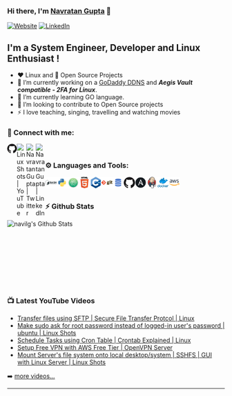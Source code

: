 ### Hi there, I'm [Navratan Gupta][website] 👋

[![Website](https://img.shields.io/website?label=navratangupta.in&style=for-the-badge&url=https%3A%2F%2Fnavratangupta.in)](https://navratangupta.in)
[![LinkedIn](https://img.shields.io/badge/Connect%20me-%230077B5.svg?&color=grey&style=for-the-badge&logo=linkedin&logoColor=white)][linkedin]
<!--[![LinkedIn](https://img.shields.io/badge/Connect%20me-%230077B5.svg?&style=for-the-badge&logo=linkedin&logoColor=white")][linkedin]-->
<!-- [![Twitter Follow](https://img.shields.io/twitter/follow/navratan_gupta?color=1DA1F2&logo=twitter&style=for-the-badge)](https://twitter.com/intent/follow?original_referer=https%3A%2F%2Fgithub.com%2Fnavilg&screen_name=navratan_gupta) -->

## I'm a System Engineer, Developer and Linux Enthusiast !

- :heart: Linux and :handshake: Open Source Projects
- 🔭 I’m currently working on a [GoDaddy DDNS](https://github.com/navilg/godaddy-ddns) and ***Aegis Vault compatible - 2FA for Linux***.
- 🌱 I’m currently learning GO language.
- 👯 I’m looking to contribute to Open Source projects
- :zap: I love teaching, singing, travelling and watching movies

<!--
[comment]: <> (- ⚡ Fun fact: I love to sing and read books)
[comment]: <> (- 🥅 2020 Goals: Learn new programming & speaking language. )
-->
### :handshake: Connect with me:

[<img align="left" alt="GitHub" width="22px" src="https://raw.githubusercontent.com/github/explore/78df643247d429f6cc873026c0622819ad797942/topics/github/github.png" />][website]
[<img align="left" alt="Linux Shots | YouTube" width="22px" src="https://cdn.jsdelivr.net/npm/simple-icons@v3/icons/youtube.svg" />][youtube]
[<img align="left" alt="Navratan Gupta | Twitter" width="22px" src="https://cdn.jsdelivr.net/npm/simple-icons@v3/icons/twitter.svg" />][twitter]
[<img align="left" alt="Navratan Gupta | LinkedIn" width="22px" src="https://cdn.jsdelivr.net/npm/simple-icons@v3/icons/linkedin.svg" />][linkedin]

[comment]: <> ([<img align="left" alt="Navratan Gupta | Instagram" width="22px" src="https://cdn.jsdelivr.net/npm/simple-icons@v3/icons/instagram.svg" />][instagram])

<br />

### :gear: Languages and Tools:

[<img align="left" alt="BASH" width="26px" src="https://raw.githubusercontent.com/github/explore/80688e429a7d4ef2fca1e82350fe8e3517d3494d/topics/bash/bash.png" />](https://www.gnu.org/software/bash)
[<img align="left" alt="Python" width="26px" src="https://raw.githubusercontent.com/github/explore/80688e429a7d4ef2fca1e82350fe8e3517d3494d/topics/python/python.png" />](https://www.python.org/)
[<img align="left" alt="Atom" width="26px" src="https://raw.githubusercontent.com/github/explore/80688e429a7d4ef2fca1e82350fe8e3517d3494d/topics/atom/atom.png" />](https://atom.io)
[<img align="left" alt="HTML5" width="26px" src="https://raw.githubusercontent.com/github/explore/80688e429a7d4ef2fca1e82350fe8e3517d3494d/topics/html/html.png" />](https://www.w3.org/TR/html52)
[<img align="left" alt="CPP" width="26px" src="https://raw.githubusercontent.com/github/explore/80688e429a7d4ef2fca1e82350fe8e3517d3494d/topics/cpp/cpp.png" />](https://isocpp.org/)
[<img align="left" alt="Git" width="26px" src="https://raw.githubusercontent.com/github/explore/e94815998e4e0713912fed477a1f346ec04c3da2/topics/git/git.png" />](https://git-scm.com/)
[<img align="left" alt="SQL" width="26px" src="https://raw.githubusercontent.com/github/explore/80688e429a7d4ef2fca1e82350fe8e3517d3494d/topics/sql/sql.png" />](https://en.wikipedia.org/wiki/SQL)
[<img align="left" alt="GitHub" width="26px" src="https://raw.githubusercontent.com/github/explore/78df643247d429f6cc873026c0622819ad797942/topics/github/github.png" />](https://github.com)
[<img align="left" alt="Ansible" width="26px" src="https://raw.githubusercontent.com/github/explore/80688e429a7d4ef2fca1e82350fe8e3517d3494d/topics/ansible/ansible.png" />](https://www.ansible.com)
[<img align="left" alt="Jenkins" width="26px" src="https://raw.githubusercontent.com/github/explore/4546263bd5739353083c33dada43f8f31e7d1fd6/topics/jenkins/jenkins.png" />](https://jenkins.io)
[<img align="left" alt="Docker" width="26px" src="https://raw.githubusercontent.com/github/explore/80688e429a7d4ef2fca1e82350fe8e3517d3494d/topics/docker/docker.png" />](https://www.docker.com)
[<img align="left" alt="Docker" width="26px" src="https://raw.githubusercontent.com/github/explore/fbceb94436312b6dacde68d122a5b9c7d11f9524/topics/aws/aws.png" />](https://aws.amazon.com/)

<!--
[<img align="left" alt="MongoDB" width="26px" src="https://raw.githubusercontent.com/github/explore/80688e429a7d4ef2fca1e82350fe8e3517d3494d/topics/jenkins/jenkins.png" />][webdevplaylist]
[<img align="left" alt="Git" width="26px" src="https://raw.githubusercontent.com/github/explore/80688e429a7d4ef2fca1e82350fe8e3517d3494d/topics/git/git.png" />][webdevplaylist]
[<img align="left" alt="GitHub" width="26px" src="https://raw.githubusercontent.com/github/explore/78df643247d429f6cc873026c0622819ad797942/topics/github/github.png" />][webdevplaylist]
[<img align="left" alt="Terminal" width="26px" src="https://raw.githubusercontent.com/github/explore/80688e429a7d4ef2fca1e82350fe8e3517d3494d/topics/terminal/terminal.png" />][webdevplaylist]
-->
<br />
<br />

### :zap: Github Stats

 <img align="left" alt="navilg's Github Stats" src="https://github-readme-stats.vercel.app/api?username=navilg&show_icons=true&hide_border=true&count_private=true&theme=dark" />


</br>
</br>
</br>
</br>
</br>
</br>
</br>
</br>
</br>

### 📺 Latest YouTube Videos

<!-- YOUTUBE:START -->
- [Transfer files using SFTP | Secure File Transfer Protcol | Linux](https://www.youtube.com/watch?v=7COeg4sdrSM)
- [Make sudo ask for root password instead of logged-in user's password | ubuntu | Linux Shots](https://www.youtube.com/watch?v=5unYu5YG4mA)
- [Schedule Tasks using Cron Table | Crontab Explained | Linux](https://www.youtube.com/watch?v=OwJC9V1PtpA)
- [Setup Free VPN with AWS Free Tier | OpenVPN Server](https://www.youtube.com/watch?v=f12xiPkQnlA)
- [Mount Server's file system onto local desktop/system | SSHFS | GUI with Linux Server | Linux Shots](https://www.youtube.com/watch?v=x7xA5sdUVpQ)
<!-- YOUTUBE:END -->

➡️ [more videos...][youtube]

---

</br>
</br>

<!--
### :zap: Languages Used:

[![Top Langs](https://github-readme-stats.vercel.app/api/top-langs/?username=navilg&layout=compact)](https://github.com/navilg/github-readme-stats)
-->

[website]: https://github.com/navilg
[twitter]: https://twitter.com/navratan_gupta
[youtube]: https://www.youtube.com/channel/UCd6Y8iqpvXem-AzRjTgQNrA
[linkedin]: https://in.linkedin.com/in/navratan-gupta
[webdevplaylist]: https://www.youtube.com/playlist?list=UCd6Y8iqpvXem-AzRjTgQNrA
[jsplaylist]: https://www.youtube.com/playlist?list=UCd6Y8iqpvXem-AzRjTgQNrA
[cssplaylist]: https://www.youtube.com/playlist?list=UCd6Y8iqpvXem-AzRjTgQNrA
[reactplaylist]: https://www.youtube.com/playlist?list=UCd6Y8iqpvXem-AzRjTgQNrA
